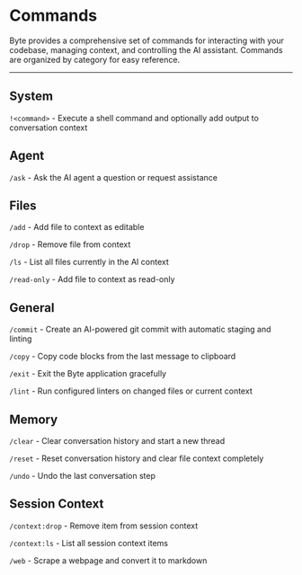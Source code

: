 # Commands

Byte provides a comprehensive set of commands for interacting with your codebase, managing context, and controlling the AI assistant. Commands are organized by category for easy reference.

---

## System

`!<command>` - Execute a shell command and optionally add output to conversation context

## Agent

`/ask` - Ask the AI agent a question or request assistance

## Files

`/add` - Add file to context as editable

`/drop` - Remove file from context

`/ls` - List all files currently in the AI context

`/read-only` - Add file to context as read-only

## General

`/commit` - Create an AI-powered git commit with automatic staging and linting

`/copy` - Copy code blocks from the last message to clipboard

`/exit` - Exit the Byte application gracefully

`/lint` - Run configured linters on changed files or current context

## Memory

`/clear` - Clear conversation history and start a new thread

`/reset` - Reset conversation history and clear file context completely

`/undo` - Undo the last conversation step

## Session Context

`/context:drop` - Remove item from session context

`/context:ls` - List all session context items

`/web` - Scrape a webpage and convert it to markdown
